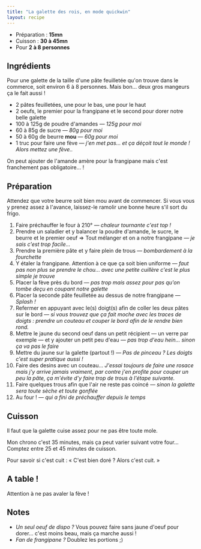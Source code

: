 ```yaml
---
title: "La galette des rois, en mode quickwin"
layout: recipe
---
```


*   Préparation : __15mn__
*   Cuisson : __30 à 45mn__
*   Pour __2 à 8 personnes__

## Ingrédients

Pour une galette de la taille d'une pâte feuilletée qu'on trouve dans le commerce, soit environ 6 à 8 personnes. Mais bon... deux gros mangeurs ça le fait aussi !

*   2 pâtes feuilletées, une pour le bas, une pour le haut
*   2 oeufs, le premier pour la frangipane et le second pour dorer notre belle galette
*   100 à 125g de poudre d'amandes _— 125g pour moi_
*   60 à 85g de sucre _— 80g pour moi_
*   50 à 60g de beurre __mou__ _— 60g pour moi_
*   1 truc pour faire une fève _— j'en met pas... et ça déçoit tout le monde ! Alors mettez une fève.._

On peut ajouter de l'amande amère pour la frangipane mais c'est franchement pas obligatoire... !

## Préparation

Attendez que votre beurre soit bien mou avant de commencer. Si vous vous y prenez assez à l'avance, laissez-le ramolir une bonne heure s'il sort du frigo.

1.  Faire préchauffer le four à 210° _— chaleur tournante c'est top !_
2.  Prendre un saladier et y balancer la poudre d'amande, le sucre, le beurre et le premier oeuf => Tout mélanger et on a notre frangipane _— je sais c'est trop facile..._
3.  Prendre la première pâte et y faire plein de trous _— bombardement à la fourchette_
4.  Y étaler la frangipane. Attention à ce que ça soit bien uniforme _— faut pas non plus se prendre le chou... avec une petite cuillère c'est le plus simple je trouve_
5.  Placer la fève près du bord _— pas trop mais assez pour pas qu'on tombe deçu en coupant notre galette_
6.  Placer la seconde pâte feuilletée au dessus de notre frangipane _— Splash !_
7.  Refermer en appuyant avec le(s) doigt(s) afin de coller les deux pâtes sur le bord _— si vous trouvez que ça fait moche avec les traces de doigts : prendre un couteau et couper le bord afin de le rendre bien rond._
7.  Mettre le jaune du second oeuf dans un petit récipient — un verre par exemple — et y ajouter un petit peu d'eau _— pas trop d'eau hein... sinon ça va pas le faire_
8.  Mettre du jaune sur la galette (partout !) _— Pas de pinceau ? Les doigts c'est super pratique aussi !_
9.  Faire des desins avec un couteau... _J'essai toujours de faire une rosace mais j'y arrive jamais vraiment, par contre j'en profite pour couper un peu la pâte, ça m'évite d'y faire trop de trous à l'étape suivante._
7.  Faire quelques trous afin que l'air ne reste pas coincé _— sinon la galette sera toute sèche et toute gonflée_
11. Au four ! _— qui a fini de préchauffer depuis le temps_

## Cuisson

Il faut que la galette cuise assez pour ne pas être toute mole.

Mon chrono c'est 35 minutes, mais ça peut varier suivant votre four... Comptez entre 25 et 45 minutes de cuisson.

Pour savoir si c'est cuit : « C'est bien doré ? Alors c'est cuit. »

## A table !

Attention à ne pas avaler la fève !

## Notes

*   _Un seul oeuf de dispo ?_ Vous pouvez faire sans jaune d'oeuf pour dorer... c'est moins beau, mais ça marche aussi !
*   _Fan de frangipane ?_ Doublez les portions ;)

